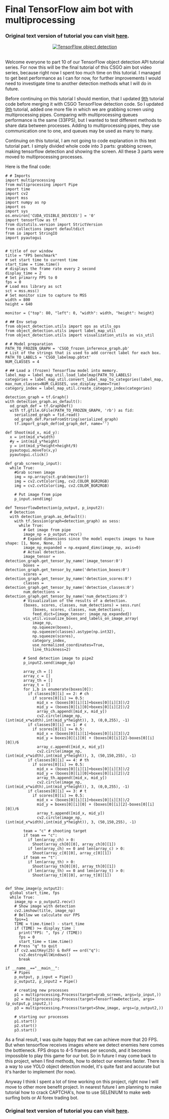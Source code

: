 # Final TensorFlow aim bot with multiprocessing
### Original text version of tutorial you can visit [here](https://pylessons.com/).

<div align="center">
  <a href="https://www.youtube.com/watch?v=CnADTf0L0zs" target="_blank"><img src="https://github.com/pythonlessons/TensorFlow-object-detection-tutorial/blob/master/1_part%20images/10_YouTube.jpg" alt="TensorFlow object detection"></a>
</div><br>

Welcome everyone to part 10 of our TensorFlow object detection API tutorial series. For now this will be the final tutorial of this CSGO aim bot video series, because right now I spent too much time on this tutorial. I managed to get best performance as I can for now, for further improvements I would need to investigate time to another detection methods what I will do in future.

Before continuing on this tutorial I should mention, that I updated [9th](https://pylessons.com/Tensorflow-object-detection-grab-screen-multiprocessing/) tutorial code before merging it with CSGO TensorFlow detection code. So I updated [9th](https://pylessons.com/Tensorflow-object-detection-grab-screen-multiprocessing/) tutorial, added one more file in which we are grabbing screen using multiprocessing pipes. Comparing with multiprocessing queues performance is the same (33FPS), but I wanted to test different methods to share data between processes. Adding to multiprocessing pipes, they use communication one to one, and queues may be used as many to many.

Continuing on this tutorial, I am not going to code explanation in this text tutorial part. I simply divided whole code into 3 parts: grabbing screen, making tensorflow detection and showing the screen. All these 3 parts were moved to multiprocessing processes. 

Here is the final code:
```
# # Imports
import multiprocessing
from multiprocessing import Pipe
import time
import cv2
import mss
import numpy as np
import os
import sys
os.environ['CUDA_VISIBLE_DEVICES'] = '0'
import tensorflow as tf
from distutils.version import StrictVersion
from collections import defaultdict
from io import StringIO
import pyautogui


# title of our window
title = "FPS benchmark"
# set start time to current time
start_time = time.time()
# displays the frame rate every 2 second
display_time = 2
# Set primarry FPS to 0
fps = 0
# Load mss library as sct
sct = mss.mss()
# Set monitor size to capture to MSS
width = 800
height = 640

monitor = {"top": 80, "left": 0, "width": width, "height": height}

# ## Env setup
from object_detection.utils import ops as utils_ops
from object_detection.utils import label_map_util
from object_detection.utils import visualization_utils as vis_util

# # Model preparation 
PATH_TO_FROZEN_GRAPH = 'CSGO_frozen_inference_graph.pb'
# List of the strings that is used to add correct label for each box.
PATH_TO_LABELS = 'CSGO_labelmap.pbtxt'
NUM_CLASSES = 4

# ## Load a (frozen) Tensorflow model into memory.
label_map = label_map_util.load_labelmap(PATH_TO_LABELS)
categories = label_map_util.convert_label_map_to_categories(label_map, max_num_classes=NUM_CLASSES, use_display_name=True)
category_index = label_map_util.create_category_index(categories)

detection_graph = tf.Graph()
with detection_graph.as_default():
  od_graph_def = tf.GraphDef()
  with tf.gfile.GFile(PATH_TO_FROZEN_GRAPH, 'rb') as fid:
    serialized_graph = fid.read()
    od_graph_def.ParseFromString(serialized_graph)
    tf.import_graph_def(od_graph_def, name='')

def Shoot(mid_x, mid_y):
  x = int(mid_x*width)
  #y = int(mid_y*height)
  y = int(mid_y*height+height/9)
  pyautogui.moveTo(x,y)
  pyautogui.click()

def grab_screen(p_input):
  while True:
    #Grab screen image
    img = np.array(sct.grab(monitor))
    img = cv2.cvtColor(img, cv2.COLOR_BGR2RGB)
    img = cv2.cvtColor(img, cv2.COLOR_BGR2RGB)

    # Put image from pipe
    p_input.send(img)

def TensorflowDetection(p_output, p_input2):
  # Detection
  with detection_graph.as_default():
    with tf.Session(graph=detection_graph) as sess:
      while True:
        # Get image from pipe
        image_np = p_output.recv()
        # Expand dimensions since the model expects images to have shape: [1, None, None, 3]
        image_np_expanded = np.expand_dims(image_np, axis=0)
        # Actual detection.
        image_tensor = detection_graph.get_tensor_by_name('image_tensor:0')
        boxes = detection_graph.get_tensor_by_name('detection_boxes:0')
        scores = detection_graph.get_tensor_by_name('detection_scores:0')
        classes = detection_graph.get_tensor_by_name('detection_classes:0')
        num_detections = detection_graph.get_tensor_by_name('num_detections:0')
        # Visualization of the results of a detection.
        (boxes, scores, classes, num_detections) = sess.run(
            [boxes, scores, classes, num_detections],
            feed_dict={image_tensor: image_np_expanded})
        vis_util.visualize_boxes_and_labels_on_image_array(
            image_np,
            np.squeeze(boxes),
            np.squeeze(classes).astype(np.int32),
            np.squeeze(scores),
            category_index,
            use_normalized_coordinates=True,
            line_thickness=2)

        # Send detection image to pipe2
        p_input2.send(image_np)

        array_ch = []
        array_c = []
        array_th = []
        array_t = []
        for i,b in enumerate(boxes[0]):
          if classes[0][i] == 2: # ch
            if scores[0][i] >= 0.5:
              mid_x = (boxes[0][i][1]+boxes[0][i][3])/2
              mid_y = (boxes[0][i][0]+boxes[0][i][2])/2
              array_ch.append([mid_x, mid_y])
              cv2.circle(image_np,(int(mid_x*width),int(mid_y*height)), 3, (0,0,255), -1)
          if classes[0][i] == 1: # c 
            if scores[0][i] >= 0.5:
              mid_x = (boxes[0][i][1]+boxes[0][i][3])/2
              mid_y = boxes[0][i][0] + (boxes[0][i][2]-boxes[0][i][0])/6
              array_c.append([mid_x, mid_y])
              cv2.circle(image_np,(int(mid_x*width),int(mid_y*height)), 3, (50,150,255), -1)
          if classes[0][i] == 4: # th
            if scores[0][i] >= 0.5:
              mid_x = (boxes[0][i][1]+boxes[0][i][3])/2
              mid_y = (boxes[0][i][0]+boxes[0][i][2])/2
              array_th.append([mid_x, mid_y])
              cv2.circle(image_np,(int(mid_x*width),int(mid_y*height)), 3, (0,0,255), -1)
          if classes[0][i] == 3: # t
            if scores[0][i] >= 0.5:
              mid_x = (boxes[0][i][1]+boxes[0][i][3])/2
              mid_y = boxes[0][i][0] + (boxes[0][i][2]-boxes[0][i][0])/6
              array_t.append([mid_x, mid_y])
              cv2.circle(image_np,(int(mid_x*width),int(mid_y*height)), 3, (50,150,255), -1)

        team = "c" # shooting target
        if team == "c":
          if len(array_ch) > 0:
            Shoot(array_ch[0][0], array_ch[0][1])
          if len(array_ch) == 0 and len(array_c) > 0:
            Shoot(array_c[0][0], array_c[0][1])
        if team == "t":
          if len(array_th) > 0:
            Shoot(array_th[0][0], array_th[0][1])
          if len(array_th) == 0 and len(array_t) > 0:
            Shoot(array_t[0][0], array_t[0][1])


def Show_image(p_output2):
  global start_time, fps
  while True:
    image_np = p_output2.recv()
    # Show image with detection
    cv2.imshow(title, image_np)
    # Bellow we calculate our FPS
    fps+=1
    TIME = time.time() - start_time
    if (TIME) >= display_time :
      print("FPS: ", fps / (TIME))
      fps = 0
      start_time = time.time()
    # Press "q" to quit
    if cv2.waitKey(25) & 0xFF == ord("q"):
      cv2.destroyAllWindows()
      break

if __name__=="__main__":
    # Pipes
    p_output, p_input = Pipe()
    p_output2, p_input2 = Pipe()

    # creating new processes
    p1 = multiprocessing.Process(target=grab_screen, args=(p_input,))
    p2 = multiprocessing.Process(target=TensorflowDetection, args=(p_output,p_input2,))
    p3 = multiprocessing.Process(target=Show_image, args=(p_output2,))

    # starting our processes
    p1.start()
    p2.start()
    p3.start()
```

As a final result, I was quite happy that we can achieve more that 20 FPS. But when tensorflow receives images where we detect enemies here comes the bottleneck. FPS drops to 4-5 frames per seconds, and it becomes impossible to play this game for our bot. So in future I may come back to this project, when I find methods, how to detect our enemies faster. There is a way to use YOLO object detection model, it's quite fast and accurate but it's harder to implement (for now). 

Anyway I think I spent a lot of time working on this project, right now I will move to other more benefit project. In nearest future I am planning to make tutorial how to crack CAPTCHA's, how to use SELENIUM to make web surfing bots or AI forex trading bot. 

### Original text version of tutorial you can visit [here](https://pylessons.com/).
